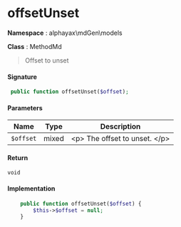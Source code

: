 
# offsetUnset

**Namespace**  : alphayax\mdGen\models

**Class** : MethodMd


> Offset to unset


#### Signature

```php
 public function offsetUnset($offset);
```

#### Parameters

| Name | Type | Description |
|---|---|---|
| `$offset` | mixed | &lt;p&gt; The offset to unset. &lt;/p&gt; |

#### Return

    void 

#### Implementation

```php
    public function offsetUnset($offset) {
        $this->$offset = null;
    }

```
